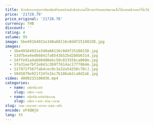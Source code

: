 ```yaml
---
title: น้ําหนักเบาหรูหราทันสมัยฝรั่งเศสบ้านม้านั่งทํางานโต๊ะอพาร์ทเมนท์ขนาดเล็กโต๊ะคอมพิวเตอร์โต๊ะไม้
price: '21728.70'
price_original: '21728.70'
currency: THB
discount: ''
rating: 4
volume: 95
image: Sbe49164931e340a68116c0ddf2510815D.jpg
images:
  - Sbe49164931e340a68116c0ddf2510815D.jpg
  - S3d7bea4ed66841fa8543b52bd2b6b6314.jpg
  - S4ffe91a4abb0408ebc50c83355bca060m.jpg
  - Sfa31ee7bf2e841c3b9f7614ac1777864m.jpg
  - S17972f567fab4cec9c3a32a54250c70cJ.jpg
  - S045879e921f24fe1bc7b186ab2ca8d2aE.jpg
video: 4000233106036.mp4
categories:
  - name: เฟอร์นิเจอร์
    slug: เฟอร-เจอร
  - name: เฟอร์นิเจอร์สำนักงาน
    slug: เฟอร-เจอร-สำน-กงาน
slug: าหน-กเบาหร-หราท-นสม-ยฝร
encode: oF4QWjU
lang: th
---
```

  
